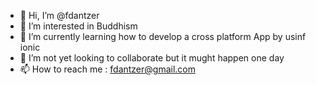 - 👋 Hi, I’m @fdantzer
- 👀 I’m interested in Buddhism
- 🌱 I’m currently learning how to develop a cross platform App by usinf ionic
- 💞️ I’m not yet looking to collaborate but it mught happen one day
- 📫 How to reach me : fdantzer@gmail.com

<!---
fdantzer/fdantzer is a ✨ special ✨ repository because its `README.md` (this file) appears on your GitHub profile.
You can click the Preview link to take a look at your changes.
--->
